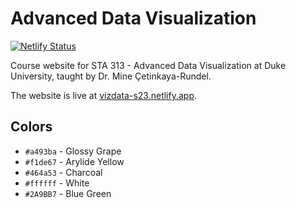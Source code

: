 # Advanced Data Visualization

[![Netlify Status](https://api.netlify.com/api/v1/badges/c4603230-bf22-492f-a51a-02cca66b3a8f/deploy-status)](https://app.netlify.com/sites/vizdata-s23/deploys)

Course website for STA 313 - Advanced Data Visualization at Duke University, taught by Dr. Mine Çetinkaya-Rundel.

The website is live at [vizdata-s23.netlify.app](https://vizdata-s23.netlify.app).

## Colors

-   `#a493ba` - Glossy Grape
-   `#f1de67` - Arylide Yellow
-   `#464a53` - Charcoal
-   `#ffffff` - White
-   `#2A9BB7` - Blue Green
